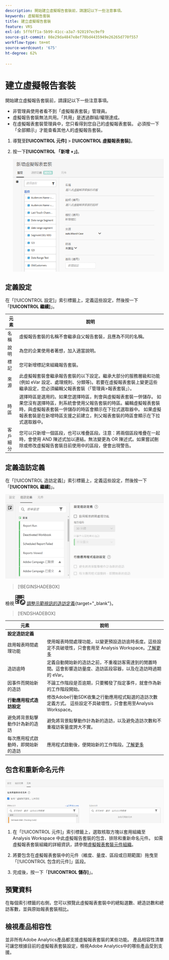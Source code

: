 ```yaml
---
description: 開始建立虛擬報告套裝前，請謹記以下一些注意事項。
keywords: 虛擬報告套裝
title: 建立虛擬報告套裝
feature: VRS
exl-id: 5ff6ff1a-5b99-41cc-a3a7-928197ec9ef9
source-git-commit: 08e29da4847e8ef70bd4435949e26265d770f557
workflow-type: tm+mt
source-wordcount: '675'
ht-degree: 62%

---
```


# 建立虛擬報告套裝

開始建立虛擬報告套裝前，請謹記以下一些注意事項。

* 非管理員使用者看不到「虛擬報表套裝」管理員。
* 虛擬報告套裝無法共用。「共用」是透過群組/權限達成。
* 在虛擬報表套裝管理員中，您只看得到您自己的虛擬報表套裝。 必須按一下「全部顯示」才能查看其他人的虛擬報告套裝。

1. 導覽至&#x200B;**[!UICONTROL 元件]** > **[!UICONTROL 虛擬報表套裝]**。
1. 按一下&#x200B;**[!UICONTROL 「新增 +」]**。

   ![](assets/new_vrs.png)

## 定義設定

在「[!UICONTROL 設定]」索引標籤上，定義這些設定，然後按一下「**[!UICONTROL 繼續]**」。

| 元素 | 說明 |
| --- |--- |
| 名稱 | 虛擬報告套裝的名稱不會繼承自父報告套裝，且應為不同的名稱。 |
| 說明 | 為您的企業使用者著想，加入適當說明。 |
| 標記 | 您可新增標記來組織報告套裝。 |
| 來源 | 此虛擬報套裝會繼承報告套裝的以下設定。繼承大部分的服務層級和功能 (例如 eVar 設定、處理規則、分類等)。若要在虛擬報表套裝上變更這些繼承設定，您必須編輯父報表套裝（「管理員>報表套裝」）。 |
| 時區 | 選擇時區是選用的。如果您選擇時區，則會與虛擬報表套裝一併儲存。 如果您沒有選擇時區，則系統會使用父報告套裝的時區。編輯虛擬報表套裝時，與虛擬報表套裝一併儲存的時區會顯示在下拉式選取器中。 如果虛擬報表套裝是在新增時區支援之前建立，則父報表套裝的時區會顯示在下拉式選取器中。 |
| 客戶細分 | 您可以只新增一個區段，也可以堆疊區段。注意：將兩個區段堆疊在一起時，會使用 AND 陳述式加以連結。無法變更為 OR 陳述式。如果嘗試刪除或修改虛擬報告套裝目前使用中的區段，便會出現警告。 |

## 定義造訪定義

在「[!UICONTROL 造訪定義]」索引標籤上，定義這些設定，然後按一下「**[!UICONTROL 繼續]**」。

![](assets/visit-definition.png)


>[!BEGINSHADEBOX]

檢視![VideoCheckedOut](/help/assets/icons/VideoCheckedOut.svg) [調整示範視訊的造訪定義](https://video.tv.adobe.com/v/23545?quality=12&learn=on){target="_blank"}。

>[!ENDSHADEBOX]

| 元素 | 說明 |
| --- |--- |
| **設定造訪定義** |  |
| 啟用報表時間處理功能 | 使用報表時間處理功能，以變更預設造訪逾時長度。這些設定不具破壞性，只會套用至 Analysis Workspace。[了解更多](/help/components/vrs/vrs-report-time-processing.md) |
| 造訪逾時 | 定義自動開始新的造訪之前，不重複訪客需達到的閒置時間。這會影響造訪量度、造訪區段容器，以及在造訪時過期的 eVar。 |
| 因事件而開始新的造訪 | 不論工作階段是否逾期，只要觸發了指定事件，就會作為新的工作階段開始。 |
| **行動應用程式造訪設定** | 修改Adobe行動SDK收集之行動應用程式點選的造訪次數定義方式。 這些設定不具破壞性，只會套用至Analysis Workspace。 |
| 避免將背景點擊動作計為新的造訪 | 避免將背景點擊動作計為新的造訪，以及避免造訪次數和不重複訪客量度誇大不實。 |
| 每次應用程式啟動時，即開始新的造訪 | 應用程式啟動後，便開始新的工作階段。[了解更多](/help/components/vrs/vrs-mobile-visit-processing.md) |

## 包含和重新命名元件

![](assets/components.png)

1. 在「[!UICONTROL 元件]」索引標籤上，選取核取方塊以套用組織至 Analysis Workspace 中此虛擬報告套裝的包含、排除和重新命名元件。
如需虛擬報表套裝組織的詳細資訊，請參閱[虛擬報表套裝元件組織](https://experienceleague.adobe.com/docs/analytics/components/virtual-report-suites/vrs-components.html?lang=zh-Hant#virtual-report-suites)。

1. 將要包含在虛擬報表套裝中的元件（維度、量度、區段或日期範圍）拖曳至「[!UICONTROL 包含的元件]」區段。

1. 完成後，按一下「**[!UICONTROL 儲存]**」。

## 預覽資料

在每個索引標籤的右側，您可以預覽此虛擬報表套裝中的總點選數、總造訪數和總訪客數，並與原始報表套裝相比。

## 檢視產品相容性

並非所有Adobe Analytics產品都支援虛擬報表套裝的某些功能。 產品相容性清單可讓您根據目前的虛擬報表套裝設定，檢視Adobe Analytics中的哪些產品受到支援。
